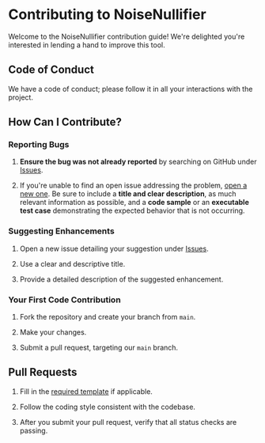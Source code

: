 # Contributing to NoiseNullifier

Welcome to the NoiseNullifier contribution guide! We're delighted you're interested in lending a hand to improve this tool.

## Code of Conduct

We have a code of conduct; please follow it in all your interactions with the project.

## How Can I Contribute?

### Reporting Bugs

1. **Ensure the bug was not already reported** by searching on GitHub under [Issues](https://github.com/wwwlde/NoiseNullifier/issues).

2. If you're unable to find an open issue addressing the problem, [open a new one](https://github.com/wwwlde/NoiseNullifier/issues/new). Be sure to include a **title and clear description**, as much relevant information as possible, and a **code sample** or an **executable test case** demonstrating the expected behavior that is not occurring.

### Suggesting Enhancements

1. Open a new issue detailing your suggestion under [Issues](https://github.com/wwwlde/NoiseNullifier/issues).

2. Use a clear and descriptive title.

3. Provide a detailed description of the suggested enhancement.

### Your First Code Contribution

1. Fork the repository and create your branch from `main`.

2. Make your changes.

3. Submit a pull request, targeting our `main` branch.

## Pull Requests

1. Fill in the [required template](PULL_REQUEST_TEMPLATE.md) if applicable.

2. Follow the coding style consistent with the codebase.

3. After you submit your pull request, verify that all status checks are passing.
